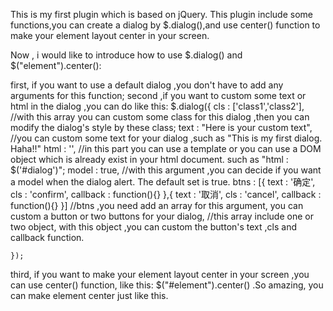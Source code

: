 This is my first plugin which is based on jQuery.
	This plugin include some functions,you can create a dialog by $.dialog(),and use center() function to make your element layout center in your screen.


Now , i would like to introduce how to use $.dialog() and $("element").center():


first, if you want to use a default dialog ,you don't have to add any arguments for this function;
second ,if you want to custom some text or html in the dialog ,you can do like this:
	$.dialog({
		cls : ['class1','class2'],  //with this array you can custom some class for this dialog ,then you can modify the dialog's style by these class;
		text : "Here is your custom text",   //you can custom some text for your dialog ,such as "This is my first dialog. Haha!!"
		html : '',     //in this part you can use a template or you can use a DOM object which is already exist in your html document. such as "html : $('#dialog')";
		model : true,   //with this argument ,you can decide if you want a model when the dialog alert. The default set is true.
		btns : [{
				text : '确定',
				cls : 'confirm',
				callback : function(){}
			},{
				text : '取消',
				cls : 'cancel',
				callback : function(){}
			}]					//btns ,you need add an array for this argument, you can custom a button or two buttons for your dialog,
								//this array include one or two object, with this object ,you can custom the button's text ,cls and callback function.
		
	});
third, if you want to make your element layout center in your screen ,you can use center() function, like this: $("#element").center() .So amazing, you can make element center just like this.

